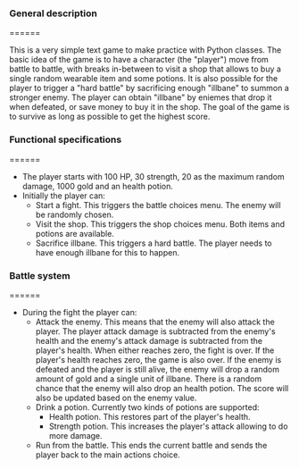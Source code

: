 ### General description
======

This is a very simple text game to make practice with Python classes.
The basic idea of the game is to have a character (the "player") move from
battle to battle, with breaks in-between to visit a shop that allows to buy
a single random wearable item and some potions.
It is also possible for the player to trigger a "hard battle" by sacrificing
enough "illbane" to summon a stronger enemy.
The player can obtain "illbane" by eniemes that drop it when defeated, or
save money to buy it in the shop.
The goal of the game is to survive as long as possible to get the highest score.

### Functional specifications
======

- The player starts with 100 HP, 30 strength, 20 as the maximum random damage,
1000 gold and an health potion.
- Initially the player can:
  - Start a fight. This triggers the battle choices menu. The enemy will be randomly chosen.
  - Visit the shop. This triggers the shop choices menu. Both items and potions
are available.
  - Sacrifice illbane. This triggers a hard battle. The player needs to have
enough illbane for this to happen.

### Battle system
======

- During the fight the player can:
  - Attack the enemy. This means that the enemy will also attack the player.
The player attack damage is subtracted from the enemy's health and the enemy's
attack damage is subtracted from the player's health. When either reaches zero,
the fight is over. If the player's health reaches zero, the game is also over.
If the enemy is defeated and the player is still alive, the enemy will drop a
random amount of gold and a single unit of illbane. There is a random chance
that the enemy will also drop an health potion. The score will also be updated
based on the enemy value.
  - Drink a potion. Currently two kinds of potions are supported:
    - Health potion. This restores part of the player's health.
    - Strength potion. This increases the player's attack allowing to do more damage.
  - Run from the battle. This ends the current battle and sends the player back to
  the main actions choice.
